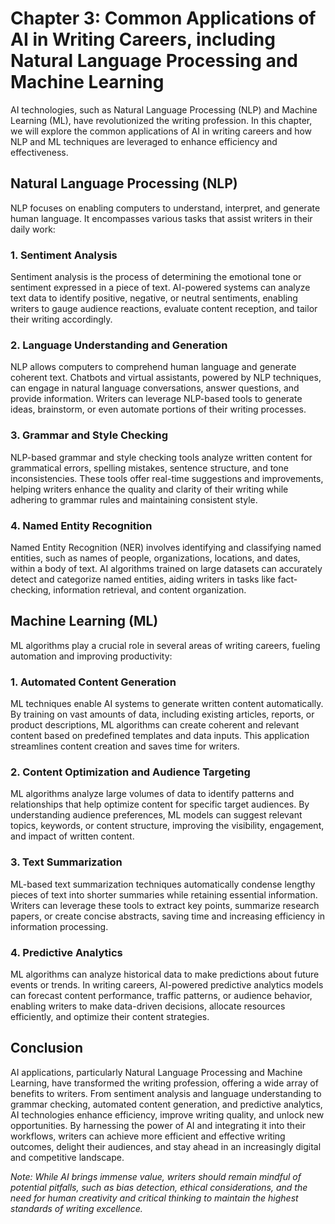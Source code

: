 Chapter 3: Common Applications of AI in Writing Careers, including Natural Language Processing and Machine Learning
===================================================================================================================

AI technologies, such as Natural Language Processing (NLP) and Machine Learning (ML), have revolutionized the writing profession. In this chapter, we will explore the common applications of AI in writing careers and how NLP and ML techniques are leveraged to enhance efficiency and effectiveness.

Natural Language Processing (NLP)
---------------------------------

NLP focuses on enabling computers to understand, interpret, and generate human language. It encompasses various tasks that assist writers in their daily work:

### 1. Sentiment Analysis

Sentiment analysis is the process of determining the emotional tone or sentiment expressed in a piece of text. AI-powered systems can analyze text data to identify positive, negative, or neutral sentiments, enabling writers to gauge audience reactions, evaluate content reception, and tailor their writing accordingly.

### 2. Language Understanding and Generation

NLP allows computers to comprehend human language and generate coherent text. Chatbots and virtual assistants, powered by NLP techniques, can engage in natural language conversations, answer questions, and provide information. Writers can leverage NLP-based tools to generate ideas, brainstorm, or even automate portions of their writing processes.

### 3. Grammar and Style Checking

NLP-based grammar and style checking tools analyze written content for grammatical errors, spelling mistakes, sentence structure, and tone inconsistencies. These tools offer real-time suggestions and improvements, helping writers enhance the quality and clarity of their writing while adhering to grammar rules and maintaining consistent style.

### 4. Named Entity Recognition

Named Entity Recognition (NER) involves identifying and classifying named entities, such as names of people, organizations, locations, and dates, within a body of text. AI algorithms trained on large datasets can accurately detect and categorize named entities, aiding writers in tasks like fact-checking, information retrieval, and content organization.

Machine Learning (ML)
---------------------

ML algorithms play a crucial role in several areas of writing careers, fueling automation and improving productivity:

### 1. Automated Content Generation

ML techniques enable AI systems to generate written content automatically. By training on vast amounts of data, including existing articles, reports, or product descriptions, ML algorithms can create coherent and relevant content based on predefined templates and data inputs. This application streamlines content creation and saves time for writers.

### 2. Content Optimization and Audience Targeting

ML algorithms analyze large volumes of data to identify patterns and relationships that help optimize content for specific target audiences. By understanding audience preferences, ML models can suggest relevant topics, keywords, or content structure, improving the visibility, engagement, and impact of written content.

### 3. Text Summarization

ML-based text summarization techniques automatically condense lengthy pieces of text into shorter summaries while retaining essential information. Writers can leverage these tools to extract key points, summarize research papers, or create concise abstracts, saving time and increasing efficiency in information processing.

### 4. Predictive Analytics

ML algorithms can analyze historical data to make predictions about future events or trends. In writing careers, AI-powered predictive analytics models can forecast content performance, traffic patterns, or audience behavior, enabling writers to make data-driven decisions, allocate resources efficiently, and optimize their content strategies.

Conclusion
----------

AI applications, particularly Natural Language Processing and Machine Learning, have transformed the writing profession, offering a wide array of benefits to writers. From sentiment analysis and language understanding to grammar checking, automated content generation, and predictive analytics, AI technologies enhance efficiency, improve writing quality, and unlock new opportunities. By harnessing the power of AI and integrating it into their workflows, writers can achieve more efficient and effective writing outcomes, delight their audiences, and stay ahead in an increasingly digital and competitive landscape.

*Note: While AI brings immense value, writers should remain mindful of potential pitfalls, such as bias detection, ethical considerations, and the need for human creativity and critical thinking to maintain the highest standards of writing excellence.*
